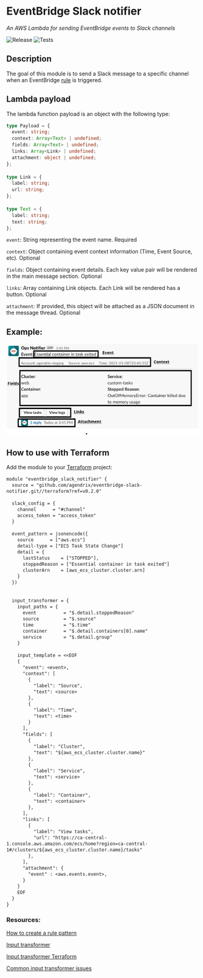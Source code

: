 # EventBridge Slack notifier

_An AWS Lambda for sending EventBridge events to Slack channels_

![Release](https://github.com/agendrix/eventbridge-slack-notifier/workflows/Release/badge.svg) ![Tests](https://github.com/agendrix/eventbridge-slack-notifier/workflows/Tests/badge.svg?branch=main)

## Description

The goal of this module is to send a Slack message to a specific channel when an EventBridge [rule](https://docs.aws.amazon.com/eventbridge/latest/userguide/create-eventbridge-rule.html) is triggered.

## Lambda payload

The lambda function payload is an object with the following type:

```ts
type Payload = {
  event: string;
  context: Array<Text> | undefined;
  fields: Array<Text> | undefined;
  links: Array<Link> | undefined;
  attachment: object | undefined;
};

type Link = {
  label: string;
  url: string;
};

type Text = {
  label: string;
  text: string;
};
```

`event`: String representing the event name. Required

`context`: Object containing event context information (Time, Event Source, etc). Optional

`fields`: Object containing event details. Each key value pair will be rendered in the main message section. Optional

`links`: Array containing Link objects. Each Link will be rendered has a button. Optional

`attachment`: If provided, this object will be attached as a JSON document in the message thread. Optional

## Example:

![Example](./Example.png)

## How to use with Terraform

Add the module to your [Terraform](https://www.terraform.io/) project:

```HCL
module "eventbridge_slack_notifier" {
  source = "github.com/agendrix/eventbridge-slack-notifier.git//terraform?ref=v0.2.0"

  slack_config = {
    channel      = "#channel"
    access_token = "access_token"
  }

  event_pattern = jsonencode({
    source      = ["aws.ecs"]
    detail-type = ["ECS Task State Change"]
    detail = {
      lastStatus    = ["STOPPED"],
      stoppedReason = ["Essential container in task exited"]
      clusterArn    = [aws_ecs_cluster.cluster.arn]
    }
  })


  input_transformer = {
    input_paths = {
      event          = "$.detail.stoppedReason"
      source         = "$.source"
      time           = "$.time"
      container      = "$.detail.containers[0].name"
      service        = "$.detail.group"
    }

    input_template = <<EOF
    {
      "event": <event>,
      "context": [
        {
          "label": "Source",
          "text": <source>
        },
        {
          "label": "Time",
          "text": <time>
        }
      ],
      "fields": [
        {
          "label": "Cluster",
          "text": "${aws_ecs_cluster.cluster.name}"
        },
        {
          "label": "Service",
          "text": <service>
        },
        {
          "label": "Container",
          "text": <container>
        },
      ],
      "links": [
        {
          "label": "View tasks",
          "url": "https://ca-central-1.console.aws.amazon.com/ecs/home?region=ca-central-1#/clusters/${aws_ecs_cluster.cluster.name}/tasks"
        },
      ],
      "attachment": {
        "event" : <aws.events.event>,
      }
    }
    EOF
  }
}
```

### Resources:

[How to create a rule pattern](https://docs.aws.amazon.com/eventbridge/latest/userguide/eventbridge-and-event-patterns.html)

[Input transformer](https://docs.aws.amazon.com/eventbridge/latest/userguide/transform-input.html)

[Input transformer Terraform](https://registry.terraform.io/providers/hashicorp/aws/latest/docs/resources/cloudwatch_event_target#input_transformer)

[Common input transformer issues](https://docs.aws.amazon.com/eventbridge/latest/userguide/transform-input.html#transform-input-issues)
